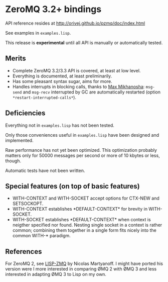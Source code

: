 # ZeroMQ 3.2+ bindings

API reference resides at http://orivej.github.io/pzmq/doc/index.html

See examples in `examples.lisp`.

This release is **experimental** until all API is manually or automatically tested.

## Merits

* Complete ZeroMQ 3.2/3.3 API is covered, at least at low level.
* Everything is documented, at least preliminarily.
* Has some pleasant syntax sugar, aims for more.
* Handles interrupts in blocking calls, thanks to [Max Mikhanosha](https://github.com/7max): `msg-send` and `msg-recv` interrupted by GC are automatically restarted (option `*restart-interrupted-calls*`).

## Deficiencies

Everything not in `examples.lisp` has not been tested.

Only those conveniences useful in `examples.lisp` have been designed and implemented.

Raw performance has not yet been optimized.  This optimization probably matters only for 50000 messages per second or more of 10 kbytes or less, though.

Automatic tests have not been written.

## Special features (on top of basic features)

* WITH-CONTEXT and WITH-SOCKET accept options for CTX-NEW and SETSOCKOPT.
* WITH-CONTEXT establishes \*DEFAULT-CONTEXT\* for brevity in WITH-SOCKET.
* WITH-SOCKET establishes \*DEFAULT-CONTEXT\* when context is neigther specified nor found.  Nesting single socket in a context is rather common; combining them together in a single form fits nicely into the common WITH-* paradigm.

## References

For ZeroMQ 2, see [LISP-ZMQ](http://wandrian.net/lisp-zmq.html) by Nicolas Martyanoff.  I might have ported his version were I more interested in comparing ØMQ 2 with ØMQ 3 and less interested in adapting ØMQ 3 to Lisp on my own.
